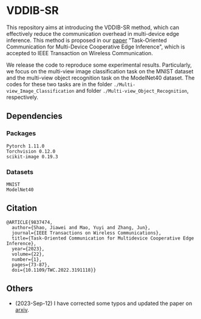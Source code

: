 # VDDIB-SR

This repository aims at introducing the VDDIB-SR method, which can effectively reduce the communication overhead in multi-device edge inference. This method is proposed in our [paper](https://ieeexplore.ieee.org/stamp/stamp.jsp?tp=&arnumber=9837474) "Task-Oriented Communication for Multi-Device Cooperative Edge Inference", which is accepted to IEEE Transaction on Wireless Communication. 

We release the code to reproduce some experimental results. Particularly, we focus on the multi-view image classification task on the MNIST dataset and the multi-view object recognition task on the ModelNet40 dataset. The codes for these two tasks are in the folder `./Multi-view_Image_Classification` and folder `./Multi-view_Object_Recognition`, respectively.





## Dependencies
### Packages
```
Pytorch 1.11.0
Torchvision 0.12.0
scikit-image 0.19.3
```
### Datasets

```
MNIST
ModelNet40
```


## Citation

```
@ARTICLE{9837474,
  author={Shao, Jiawei and Mao, Yuyi and Zhang, Jun},
  journal={IEEE Transactions on Wireless Communications}, 
  title={Task-Oriented Communication for Multidevice Cooperative Edge Inference}, 
  year={2023},
  volume={22},
  number={1},
  pages={73-87},
  doi={10.1109/TWC.2022.3191118}}

```

## Others

* (2023-Sep-12) I have corrected some typos and updated the paper on [arxiv](https://arxiv.org/abs/2109.00172).
